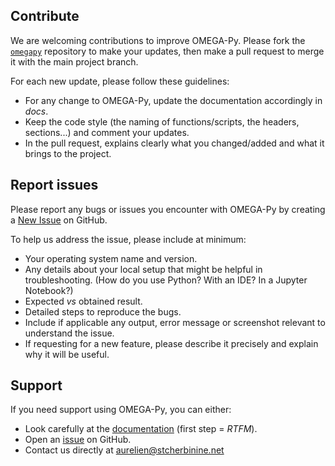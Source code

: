 ## Contribute
We are welcoming contributions to improve OMEGA-Py. 
Please fork the [`omegapy`](https://github.com/AStcherbinine/omegapy) repository to make your 
updates, then make a pull request to merge it with the main project branch.

For each new update, please follow these guidelines:

 * For any change to OMEGA-Py, update the documentation accordingly in *docs*.
 * Keep the code style (the naming of functions/scripts, the headers, sections...) and comment
    your updates.
 * In the pull request, explains clearly what you changed/added and what it brings to the project.


## Report issues
Please report any bugs or issues you encounter with OMEGA-Py by creating a
[New Issue](https://github.com/AStcherbinine/omegapy/issues) on GitHub.

To help us address the issue, please include at minimum:

 * Your operating system name and version.
 * Any details about your local setup that might be helpful in troubleshooting.
   (How do you use Python? With an IDE? In a Jupyter Notebook?)
 * Expected *vs* obtained result.
 * Detailed steps to reproduce the bugs.
 * Include if applicable any output, error message or screenshot relevant to understand the issue.
 * If requesting for a new feature, please describe it precisely and explain why it will be
   useful.


## Support
If you need support using OMEGA-Py, you can either:

 * Look carefully at the [documentation](https://astcherbinine.github.io/omegapy/) 
   (first step = *RTFM*).
 * Open an [issue](https://github.com/AStcherbinine/omegapy/issues) on GitHub.
 * Contact us directly at [aurelien@stcherbinine.net](mailto:aurelien@stcherbinine.net)

